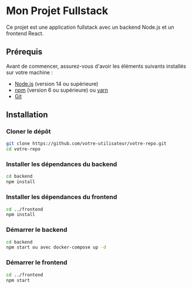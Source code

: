 # Mon Projet Fullstack

Ce projet est une application fullstack avec un backend Node.js et un frontend React.

## Prérequis

Avant de commencer, assurez-vous d'avoir les éléments suivants installés sur votre machine :

- [Node.js](https://nodejs.org/) (version 14 ou supérieure)
- [npm](https://www.npmjs.com/) (version 6 ou supérieure) ou [yarn](https://yarnpkg.com/)
- [Git](https://git-scm.com/)

## Installation

### Cloner le dépôt

```sh
git clone https://github.com/votre-utilisateur/votre-repo.git
cd votre-repo
```

### Installer les dépendances du backend

```sh
cd backend
npm install
```

### Installer les dépendances du frontend

```sh
cd ../frontend
npm install
```
### Démarrer le backend 

```sh
cd backend
npm start ou avec docker-compose up -d
```
### Démarrer le frontend

```sh
cd ../frontend
npm start
```